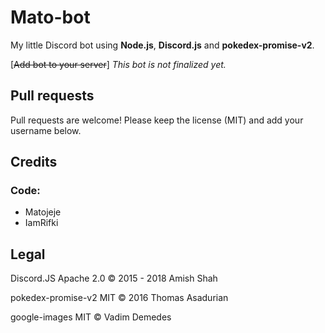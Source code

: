 # Mato-bot
My little Discord bot using **Node.js**, **Discord.js** and **pokedex-promise-v2**.

\[~~Add bot to your server~~\]  *This bot is not finalized yet.*

## Pull requests

Pull requests are welcome! Please keep the license (MIT) and add your username below.

## Credits

### Code:
* Matojeje
* IamRifki

## Legal

Discord.JS Apache 2.0 © 2015 - 2018 Amish Shah

pokedex-promise-v2 MIT © 2016 Thomas Asadurian

google-images MIT © Vadim Demedes